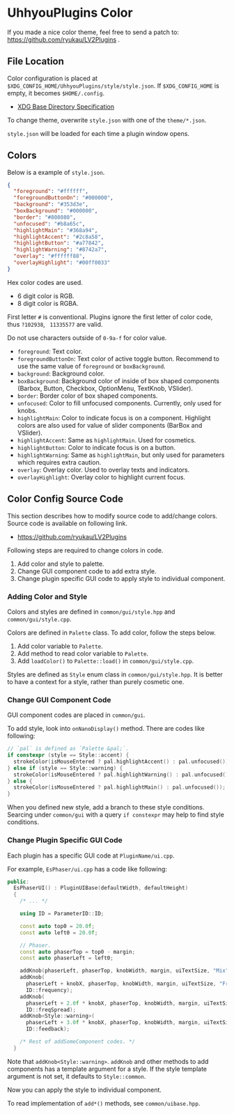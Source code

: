 # UhhyouPlugins Color
If you made a nice color theme, feel free to send a patch to: https://github.com/ryukau/LV2Plugins .

## File Location
Color configuration is placed at `$XDG_CONFIG_HOME/UhhyouPlugins/style/style.json`. If `$XDG_CONFIG_HOME` is empty, it becomes `$HOME/.config`.

- [XDG Base Directory Specification](https://specifications.freedesktop.org/basedir-spec/basedir-spec-latest.html)

To change theme, overwrite `style.json` with one of the `theme/*.json`.

`style.json` will be loaded for each time a plugin window opens.

## Colors
Below is a example of `style.json`.

```json
{
  "foreground": "#ffffff",
  "foregroundButtonOn": "#000000",
  "background": "#353d3e",
  "boxBackground": "#000000",
  "border": "#808080",
  "unfocused": "#b8a65c",
  "highlightMain": "#368a94",
  "highlightAccent": "#2c8a58",
  "highlightButton": "#a77842",
  "highlightWarning": "#8742a7",
  "overlay": "#ffffff88",
  "overlayHighlight": "#00ff0033"
}
```

Hex color codes are used.

- 6 digit color is RGB.
- 8 digit color is RGBA.

First letter `#` is conventional. Plugins ignore the first letter of color code, thus `?102938`, ` 11335577` are valid.

Do not use characters outside of `0-9a-f` for color value.

- `foreground`: Text color.
- `foregroundButtonOn`: Text color of active toggle button. Recommend to use the same value of `foreground` or `boxBackground`.
- `background`: Background color.
- `boxBackground`: Background color of inside of box shaped components (Barbox, Button, Checkbox, OptionMenu, TextKnob, VSlider).
- `border`: Border color of box shaped components.
- `unfocused`: Color to fill unfocused components. Currently, only used for knobs.
- `highlightMain`: Color to indicate focus is on a component. Highlight colors are also used for value of slider components (BarBox and VSlider).
- `highlightAccent`: Same as `highlightMain`. Used for cosmetics.
- `highlightButton`: Color to indicate focus is on a button.
- `highlightWarning`: Same as `highlightMain`, but only used for parameters which requires extra caution.
- `overlay`: Overlay color. Used to overlay texts and indicators.
- `overlayHighlight`: Overlay color to highlight current focus.

## Color Config Source Code
This section describes how to modify source code to add/change colors. Source code is available on following link.

- https://github.com/ryukau/LV2Plugins

Following steps are required to change colors in code.

1. Add color and style to palette.
2. Change GUI component code to add extra style.
3. Change plugin specific GUI code to apply style to individual component.

### Adding Color and Style
Colors and styles are defined in `common/gui/style.hpp` and `common/gui/style.cpp`.

Colors are defined in `Palette` class. To add color, follow the steps below.

1. Add color variable to `Palette`.
2. Add method to read color variable to `Palette`.
3. Add `loadColor()` to `Palette::load()` in `common/gui/style.cpp`.

Styles are defined as `Style` enum class in `common/gui/style.hpp`. It is better to have a context for a style, rather than purely cosmetic one.

### Change GUI Component Code
GUI component codes are placed in `common/gui`.

To add style, look into `onNanoDisplay()` method. There are codes like following:

```c++
// `pal` is defined as `Palette &pal;`.
if constexpr (style == Style::accent) {
  strokeColor(isMouseEntered ? pal.highlightAccent() : pal.unfocused());
} else if (style == Style::warning) {
  strokeColor(isMouseEntered ? pal.highlightWarning() : pal.unfocused());
} else {
  strokeColor(isMouseEntered ? pal.highlightMain() : pal.unfocused());
}
```

When you defined new style, add a branch to these style conditions. Searcing under `common/gui` with a query `if constexpr` may help to find style conditions.

### Change Plugin Specific GUI Code
Each plugin has a specific GUI code at `PluginName/ui.cpp`.

For example, `EsPhaser/ui.cpp` has a code like following:

```c++
public:
  EsPhaserUI() : PluginUIBase(defaultWidth, defaultHeight)
  {
    /* ... */

    using ID = ParameterID::ID;

    const auto top0 = 20.0f;
    const auto left0 = 20.0f;

    // Phaser.
    const auto phaserTop = top0 - margin;
    const auto phaserLeft = left0;

    addKnob(phaserLeft, phaserTop, knobWidth, margin, uiTextSize, "Mix", ID::mix);
    addKnob(
      phaserLeft + knobX, phaserTop, knobWidth, margin, uiTextSize, "Freq",
      ID::frequency);
    addKnob(
      phaserLeft + 2.0f * knobX, phaserTop, knobWidth, margin, uiTextSize, "Spread",
      ID::freqSpread);
    addKnob<Style::warning>(
      phaserLeft + 3.0f * knobX, phaserTop, knobWidth, margin, uiTextSize, "Feedback",
      ID::feedback);

    /* Rest of addSomeComponent codes. */
  }
```

Note that `addKnob<Style::warning>`. `addKnob` and other methods to add components has a template argument for a style. If the style template argument is not set, it defaults to `Style::common`.

Now you can apply the style to individual component.

To read implementation of `add*()` methods, see `common/uibase.hpp`.
